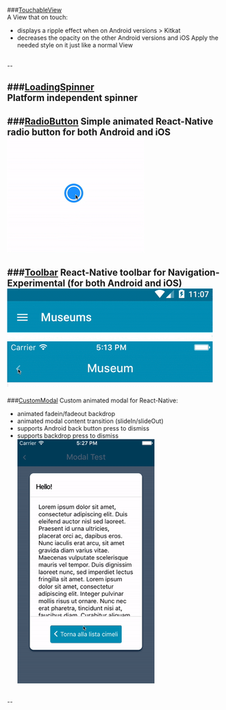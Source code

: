 ###[TouchableView](https://gist.github.com/mmazzarolo/4d223de6787b9a57ce4b)  
A View that on touch:
- displays a ripple effect when on Android versions > Kitkat
- decreases the opacity on the other Android versions and iOS
Apply the needed style on it just like a normal View

<br />  
--

###[LoadingSpinner](https://gist.github.com/mmazzarolo/4d223de6787b9a57ce4b)  
Platform independent spinner
<br />
--

###[RadioButton](https://gist.github.com/mmazzarolo/3ed3883d5c838c7010c353c6f3ac2be8)
Simple animated React-Native radio button for both Android and iOS  
![](https://raw.githubusercontent.com/mmazzarolo/react-native-tips/master/imgs/radio-button.gif)
<br />
--

###[Toolbar](https://gist.github.com/mmazzarolo/d4f2c9855ec723ec228f8958e43b13f6)
React-Native toolbar for Navigation-Experimental (for both Android and iOS)
![](https://raw.githubusercontent.com/mmazzarolo/react-native-tips/master/imgs/toolbar-android.gif)
![](https://raw.githubusercontent.com/mmazzarolo/react-native-tips/master/imgs/toolbar-ios.gif)
<br />
--

###[CustomModal](https://gist.github.com/mmazzarolo/1bddd15effd68b9eb0dbebfcfc1a9793)
Custom animated modal for React-Native:  
- animated fadein/fadeout backdrop  
- animated modal content transition (slideIn/slideOut)  
- supports Android back button press to dismiss  
- supports backdrop press to dismiss  
![](https://raw.githubusercontent.com/mmazzarolo/react-native-tips/master/imgs/modal.gif)
<br />
--
